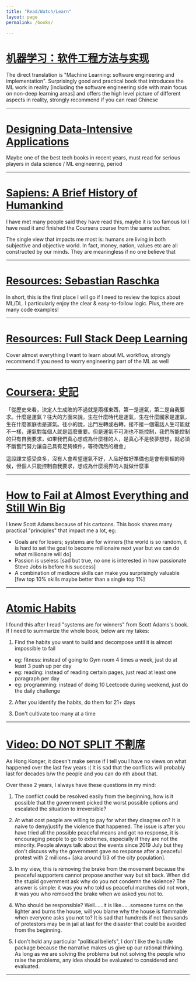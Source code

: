 ```yaml
---
title: "Read/Watch/Learn"
layout: page
permalink: /books/

---
```

# [机器学习：软件工程方法与实现](https://www.amazon.com/%E6%9C%BA%E5%99%A8%E5%AD%A6%E4%B9%A0%EF%BC%9A%E8%BD%AF%E4%BB%B6%E5%B7%A5%E7%A8%8B%E6%96%B9%E6%B3%95%E4%B8%8E%E5%AE%9E%E7%8E%B0%EF%BC%88%E5%A4%A7%E5%9E%8B%E9%87%91%E8%9E%8D%E9%9B%86%E5%9B%A2%E4%B8%93%E5%AE%B6%E6%92%B0%E5%86%99%EF%BC%8C%E6%8F%90%E4%BE%9B%E9%AB%98%E8%B4%A8%E9%87%8F%E4%BB%A3%E7%A0%81%E8%AE%BE%E8%AE%A1%E5%92%8C%E5%B7%A5%E4%B8%9A%E5%BA%94%E7%94%A8%E6%A1%86%E6%9E%B6%EF%BC%89-%E6%99%BA%E8%83%BD%E7%B3%BB%E7%BB%9F%E4%B8%8E%E6%8A%80%E6%9C%AF%E4%B8%9B%E4%B9%A6-Chinese-%E5%BC%A0%E6%98%A5%E5%BC%BA-ebook/dp/B08PD77SK4)

The direct translation is "Machine Learning: software engineering and implementation". Surprisingly good and practical book that introduces the ML work in reality [including the software engineering side with main focus on non-deep learning areas] and offers the high level picture of different aspects in reality, strongly recommend if you can read Chinese

---
# [Designing Data-Intensive Applications](https://www.amazon.com/Designing-Data-Intensive-Applications-Reliable-Maintainable/dp/1449373321)

Maybe one of the best tech books in recent years, must read for serious players in data science / ML engineering, period

---

# [Sapiens: A Brief History of Humankind](https://www.amazon.com/Sapiens-Humankind-Yuval-Noah-Harari-ebook/dp/B00ICN066A)

I have met many people said they have read this, maybe it is too famous lol I have read it and finished the Coursera course from the same author.

The single view that impacts me most is: humans are living in both subjective and objective world. In fact, money, nation, values etc are all constructed by our minds. They are meaningless if no one believe that

---

# [Resources: Sebastian Raschka](https://sebastianraschka.com/resources.html)

In short, this is the first place I will go if I need to review the topics about ML/DL. I particularly enjoy the clear & easy-to-follow logic. Plus, there are many code examples!

---

# [Resources: Full Stack Deep Learning](https://fullstackdeeplearning.com/spring2021/)

Cover almost everything I want to learn about ML workflow, strongly recommend if you need to worry engineering part of the ML as well

---

# [Coursera: 史記](https://www.coursera.org/learn/shiji)

「從歷史來看，決定人生成敗的不過就是兩樣東西，第一是運氣，第二是自我要求。什麼是運氣？往大的方面來說，生在什麼時代是運氣，生在什麼國家是運氣，生在什麼家庭也是運氣。往小的說，出門左轉或右轉，接不接一個電話人生可能就不一樣，運氣對每個人就是這麼重要。但是運氣不可測也不能控制，我們所能控制的只有自我要求，如果我們真心想成為什麼樣的人，是真心不是發夢想想，就必須不斷奮鬥努力讓自己具有足夠條件，等待偶然的機會」

這段課文感受良多，沒有人會希望運氣不好，人品好做好準備也是會有倒楣的時候，但個人只能控制自我要求，想成為什麼境界的人就做什麼事

---

# [How to Fail at Almost Everything and Still Win Big](https://www.amazon.com/How-Fail-Almost-Everything-Still-ebook/dp/B00COOFBA4)

I knew Scott Adams because of his cartoons. This book shares many practical "principles" that impact me a lot, eg:
- Goals are for losers; systems are for winners [the world is so random, it is hard to set the goal to become millionaire next year but we can do what millionaire will do]
- Passion is useless [sad but true, no one is interested in how passionate Steve Jobs is before his success]
- A combination of mediocre skills can make you surprisingly valuable [few top 10% skills maybe better than a single top 1%]

---

# [Atomic Habits](https://www.amazon.com/Atomic-Habits-Proven-Build-Break/dp/0735211299)

I found this after I read "systems are for winners" from Scott Adams's book. If I need to summarize the whole book, below are my takes:

1. Find the habits you want to build and decompose until it is almost impossible to fail
- eg: fitness: instead of going to Gym room 4 times a week, just do at least 3 push up per day
- eg: reading: instead of reading certain pages, just read at least one paragraph per day
- eg: programming: instead of doing 10 Leetcode during weekend, just do the daily challenge

2. After you identify the habits, do them for 21+ days

3. Don't cultivate too many at a time

---

# [Video: DO NOT SPLIT 不割席](https://vimeo.com/504381953)

As Hong Konger, it doesn't make sense if I tell you I have no views on what happened over the last few years :( It is sad that the conflicts will probably last for decades b/w the people and you can do nth about that.

Over these 2 years, I always have these questions in my mind:
1. The conflict could be resolved easily from the beginning, how is it possible that the government picked the worst possible options and escalated the situation to irreversible?

2. At what cost people are willing to pay for what they disagree on? It is naive to deny/justify the violence that happened. The issue is after you have tried all the possible peaceful means and got no response, it is encouraging people to go to extremes, especially if they are not the minority. People always talk about the events since 2019 July but they don't discuss why the government gave no response after a peaceful protest with 2 millions+ [aka around 1/3 of the city population].

3. In my view, this is removing the brake from the movement because the peaceful supporters cannot propose another way but sit back. When did the stupid government ask why do you not condemn the violence? The answer is simple: it was you who told us peaceful marches did not work, it was you who removed the brake when we asked you not to.

4. Who should be responsible? Well......it is like......someone turns on the lighter and burns the house, will you blame why the house is flammable when everyone asks you not to? It is sad that hundreds if not thousands of protestors may be in jail at last for the disaster that could be avoided from the beginning.

5. I don't hold any particular "political beliefs", I don't like the bundle package because the narrative makes us give up our rational thinking. As long as we are solving the problems but not solving the people who raise the problems, any idea should be evaluated to considered and evaluated.

---
